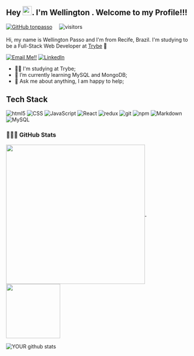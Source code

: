 ## Hey <img src="https://media.giphy.com/media/hvRJCLFzcasrR4ia7z/giphy.gif" width="25px">. I'm Wellington  . Welcome to my Profile!!! 

[![GitHub tonpasso](https://img.shields.io/github/followers/tonpasso?label=follow&style=social)](https://github.com/tonpasso)
<sub>ㅤ</sub>
![visitors](https://visitor-badge.laobi.icu/badge?page_id=tonpasso)

Hi, my name is Wellington Passo and I'm from Recife, Brazil. I'm studying to be a Full-Stack Web Developer at [Trybe](https://www.betrybe.com/) :rocket:

<a href="mailto:tonpasso10@gmail.com">![Email Me!!](https://img.shields.io/badge/Gmail-D14836?style=for-the-badge&logo=gmail&logoColor=white)</a> <a href="https://www.linkedin.com/in/wellington-passo/">![LinkedIn](https://img.shields.io/badge/LinkedIn-0077B5?style=for-the-badge&logo=linkedin&logoColor=white)</a>

- 👨‍💻 I'm studying at Trybe;
- 🌱 I’m currently learning MySQL and MongoDB;
- 💬 Ask me about anything, I am happy to help;

## Tech Stack
<p>
  <img alt="html5" src="https://img.shields.io/badge/HTML5-E34F26?style=for-the-badge&logo=html5&logoColor=white" />
  <img alt="CSS" src="https://img.shields.io/badge/CSS3-1572B6?style=for-the-badge&logo=css3&logoColor=white" />
  <img alt="JavaScript" src="https://img.shields.io/badge/JavaScript-323330?style=for-the-badge&logo=javascript&logoColor=F7DF1E" />
  <img alt="React" src="https://img.shields.io/badge/React-20232A?style=for-the-badge&logo=react&logoColor=61DAFB" />
  <img alt="redux" src="https://img.shields.io/badge/Redux-593D88?style=for-the-badge&logo=redux&logoColor=white" />
  <img alt="git" src="https://img.shields.io/badge/Git-F05032?style=for-the-badge&logo=git&logoColor=white" />
  <img alt="npm" src="https://img.shields.io/badge/npm-CB3837?style=for-the-badge&logo=npm&logoColor=white" />
  <img alt="Markdown" src="https://img.shields.io/badge/Markdown-000000?style=for-the-badge&logo=markdown&logoColor=white" />
  <img alt="MySQL" src="https://img.shields.io/badge/MySQL-00000F?style=for-the-badge&logo=mysql&logoColor=white" />  
 </p>
 
 ### 👨🏻‍💻 GitHub Stats

<!-- Stats / Spacer Horizontal / Wakatime -->

<!-- [x][ ][ ] -->
<a href="https://github.com/tonpasso/github-readme-stats">
  <img align="center" src="https://github-readme-stats.vercel.app/api?username=tonpasso&show_icons=true&count_private=true&theme=dark" width="380" />
</a>
<!-- [ ][x][ ] -->
<a href="https://github.com/tonpasso/github-readme-stats">
  <img onclick="https://github.com/tonpasso/" align="center" src="http://www.thejewelleryeditor.com/media/images_thumbnails/filer_public_thumbnails/old/16294/spacer.gif__1536x0_q75_crop-scale_subsampling-2_upscale-false.png" width="5" />
</a>
<!-- [ ][ ][x] -->
<a href="http://wakatime.com/tonpasso">
  <img align="center" src="https://github-readme-stats-tonpasso.vercel.app/api/wakatime?username=tonpasso&theme=dark&layout=compact&langs_count=8&custom_title=Wellington Passo' Wakatime for last 7 days" height="148" />
</a>



![YOUR github stats](https://github-readme-stats.vercel.app/api?username=tonpasso)



<!--
**tonpasso/tonpasso** is a ✨ _special_ ✨ repository because its `README.md` (this file) appears on your GitHub profile.

Here are some ideas to get you started:

- 🔭 I’m currently working on ...
- 🌱 I’m currently studying to be a Full-Stack Developer at [Trybe](https://www.betrybe.com/) :rocket:...
- 👯 I’m looking to collaborate on ...
- 🤔 I’m looking for help with ...
- 💬 Ask me about ...
- 📫 How to reach me: ...
- 😄 Pronouns: ...
- ⚡ Fun fact: ...
[<img src="https://img.shields.io/badge/twitter-%231DA1F2.svg?&style=for-the-badge&logo=twitter&logoColor=white" />](https://twitter.com/USERNAME) [<img src="https://img.shields.io/badge/medium-%2312100E.svg?&style=for-the-badge&logo=medium&logoColor=white" />](https://medium.com/USERNAME)  [<img src="https://img.shields.io/badge/linkedin-%230077B5.svg?&style=for-the-badge&logo=linkedin&logoColor=white" />](https://www.linkedin.com/in/USERNAME/) [<img src = "https://img.shields.io/badge/instagram-%23E4405F.svg?&style=for-the-badge&logo=instagram&logoColor=white">](https://www.instagram.com/USERNAME/) [<img src = "https://img.shields.io/badge/facebook-%231877F2.svg?&style=for-the-badge&logo=facebook&logoColor=white">](https://www.facebook.com/USERNAME)

-->
